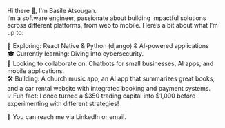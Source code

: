 Hi there 👋, I'm Basile Atsougan.  
I’m a software engineer, passionate about building impactful solutions across different platforms, from web to mobile. Here’s a bit about what I’m up to:  

🚀 Exploring: React Native & Python (django) & AI-powered applications  
🎓 Currently learning: Diving into cybersecurity.  
🤝 Looking to collaborate on: Chatbots for small businesses, AI apps, and mobile applications.  
🛠️ Building: A church music app, an AI app that summarizes great books, and a car rental website with integrated booking and payment systems.  
💡 Fun fact: I once turned a $350 trading capital into $1,000 before experimenting with different strategies!  


📨 You can reach me via LinkedIn or email.  

<!---
basileatsougan/basileatsougan is a ✨ special ✨ repository because its `README.md` (this file) appears on your GitHub profile.
You can click the Preview link to take a look at your changes.
--->
